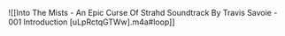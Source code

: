 ![[Into The Mists - An Epic Curse Of Strahd Soundtrack By Travis Savoie - 001 Introduction [uLpRctqGTWw].m4a#loop]]